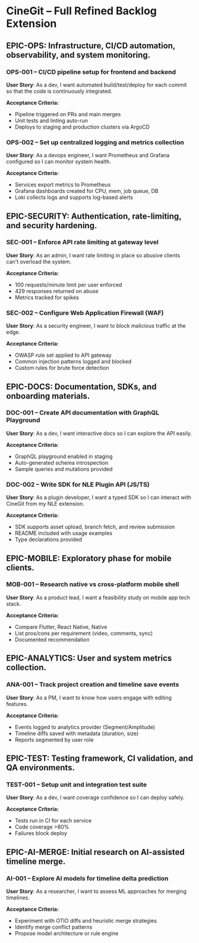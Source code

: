 # CineGit – Full Refined Backlog Extension

## EPIC-OPS: Infrastructure, CI/CD automation, observability, and system monitoring.

### OPS-001 – CI/CD pipeline setup for frontend and backend
**User Story**: As a dev, I want automated build/test/deploy for each commit so that the code is continuously integrated.

**Acceptance Criteria:**
- Pipeline triggered on PRs and main merges
- Unit tests and linting auto-run
- Deploys to staging and production clusters via ArgoCD

### OPS-002 – Set up centralized logging and metrics collection
**User Story**: As a devops engineer, I want Prometheus and Grafana configured so I can monitor system health.

**Acceptance Criteria:**
- Services export metrics to Prometheus
- Grafana dashboards created for CPU, mem, job queue, DB
- Loki collects logs and supports log-based alerts

## EPIC-SECURITY: Authentication, rate-limiting, and security hardening.

### SEC-001 – Enforce API rate limiting at gateway level
**User Story**: As an admin, I want rate limiting in place so abusive clients can't overload the system.

**Acceptance Criteria:**
- 100 requests/minute limit per user enforced
- 429 responses returned on abuse
- Metrics tracked for spikes

### SEC-002 – Configure Web Application Firewall (WAF)
**User Story**: As a security engineer, I want to block malicious traffic at the edge.

**Acceptance Criteria:**
- OWASP rule set applied to API gateway
- Common injection patterns logged and blocked
- Custom rules for brute force detection

## EPIC-DOCS: Documentation, SDKs, and onboarding materials.

### DOC-001 – Create API documentation with GraphQL Playground
**User Story**: As a dev, I want interactive docs so I can explore the API easily.

**Acceptance Criteria:**
- GraphQL playground enabled in staging
- Auto-generated schema introspection
- Sample queries and mutations provided

### DOC-002 – Write SDK for NLE Plugin API (JS/TS)
**User Story**: As a plugin developer, I want a typed SDK so I can interact with CineGit from my NLE extension.

**Acceptance Criteria:**
- SDK supports asset upload, branch fetch, and review submission
- README included with usage examples
- Type declarations provided

## EPIC-MOBILE: Exploratory phase for mobile clients.

### MOB-001 – Research native vs cross-platform mobile shell
**User Story**: As a product lead, I want a feasibility study on mobile app tech stack.

**Acceptance Criteria:**
- Compare Flutter, React Native, Native
- List pros/cons per requirement (video, comments, sync)
- Documented recommendation

## EPIC-ANALYTICS: User and system metrics collection.

### ANA-001 – Track project creation and timeline save events
**User Story**: As a PM, I want to know how users engage with editing features.

**Acceptance Criteria:**
- Events logged to analytics provider (Segment/Amplitude)
- Timeline diffs saved with metadata (duration, size)
- Reports segmented by user role

## EPIC-TEST: Testing framework, CI validation, and QA environments.

### TEST-001 – Setup unit and integration test suite
**User Story**: As a dev, I want coverage confidence so I can deploy safely.

**Acceptance Criteria:**
- Tests run in CI for each service
- Code coverage >80%
- Failures block deploy

## EPIC-AI-MERGE: Initial research on AI-assisted timeline merge.

### AI-001 – Explore AI models for timeline delta prediction
**User Story**: As a researcher, I want to assess ML approaches for merging timelines.

**Acceptance Criteria:**
- Experiment with OTIO diffs and heuristic merge strategies
- Identify merge conflict patterns
- Propose model architecture or rule engine

